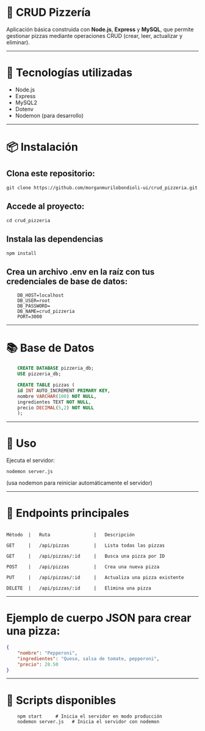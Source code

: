 # 🍕 CRUD Pizzería

Aplicación básica construida con **Node.js**, **Express** y **MySQL**, que permite gestionar pizzas mediante operaciones CRUD (crear, leer, actualizar y eliminar).

---

# 🚀 Tecnologías utilizadas
- Node.js  
- Express  
- MySQL2  
- Dotenv  
- Nodemon (para desarrollo)

---

# 📦 Instalación

## Clona este repositorio:
```
git clone https://github.com/morganmurilobondioli-ui/crud_pizzeria.git
```
## Accede al proyecto:
```   
cd crud_pizzeria
``` 
## Instala las dependencias
``` 
npm install
``` 
## Crea un archivo .env en la raíz con tus credenciales de base de datos:
```  
    DB_HOST=localhost
    DB_USER=root
    DB_PASSWORD=
    DB_NAME=crud_pizzeria
    PORT=3000
``` 
---

# 📚 Base de Datos

```sql
    CREATE DATABASE pizzeria_db;
    USE pizzeria_db;

    CREATE TABLE pizzas (
    id INT AUTO_INCREMENT PRIMARY KEY,
    nombre VARCHAR(100) NOT NULL,
    ingredientes TEXT NOT NULL,
    precio DECIMAL(5,2) NOT NULL
    );
```

---
# 🧠 Uso
Ejecuta el servidor:
```
nodemon server.js
```
(usa nodemon para reiniciar automáticamente el servidor)

---
   
# 🔗 Endpoints principales
```

Método	|   Ruta	            |   Descripción

GET	    |   /api/pizzas	        |   Lista todas las pizzas

GET	    |   /api/pizzas/:id	    |   Busca una pizza por ID

POST	|   /api/pizzas	        |   Crea una nueva pizza

PUT	    |   /api/pizzas/:id	    |   Actualiza una pizza existente

DELETE	|   /api/pizzas/:id	    |   Elimina una pizza
```

---

# Ejemplo de cuerpo JSON para crear una pizza:

```json
{
    "nombre": "Pepperoni",
    "ingredientes": "Queso, salsa de tomate, pepperoni",
    "precio": 28.50
}
```
---

# 🧰 Scripts disponibles
```
    npm start     # Inicia el servidor en modo producción
    nodemon server.js   # Inicia el servidor con nodemon
```
